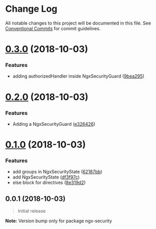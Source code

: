 # Change Log

All notable changes to this project will be documented in this file.
See [Conventional Commits](https://conventionalcommits.org) for commit guidelines.

<a name="0.3.0"></a>
# [0.3.0](https://github.com/mselerin/ngx-security/compare/ngx-security@0.2.0...ngx-security@0.3.0) (2018-10-03)


### Features

* adding authorizedHandler inside NgxSecurityGuard ([9bea295](https://github.com/mselerin/ngx-security/commit/9bea295))





<a name="0.2.0"></a>
# [0.2.0](https://github.com/mselerin/ngx-security/compare/ngx-security@0.1.0...ngx-security@0.2.0) (2018-10-03)


### Features

* Adding a NgxSecurityGuard ([e326426](https://github.com/mselerin/ngx-security/commit/e326426))





<a name="0.1.0"></a>
# [0.1.0](https://github.com/mselerin/ngx-security/compare/ngx-security@0.0.1...ngx-security@0.1.0) (2018-10-03)


### Features

* add groups in NgxSecurityState ([62187bb](https://github.com/mselerin/ngx-security/commit/62187bb))
* add NgxSecurityState ([df3f97c](https://github.com/mselerin/ngx-security/commit/df3f97c))
* else block for directives ([8e319d2](https://github.com/mselerin/ngx-security/commit/8e319d2))





<a name="0.0.1"></a>
## 0.0.1 (2018-10-03)
> Initial release

**Note:** Version bump only for package ngx-security
